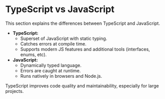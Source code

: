 # TypeScript vs JavaScript

This section explains the differences between TypeScript and JavaScript.

- **TypeScript:**
  - Superset of JavaScript with static typing.
  - Catches errors at compile time.
  - Supports modern JS features and additional tools (interfaces, enums, etc).
- **JavaScript:**
  - Dynamically typed language.
  - Errors are caught at runtime.
  - Runs natively in browsers and Node.js.

TypeScript improves code quality and maintainability, especially for large projects.
